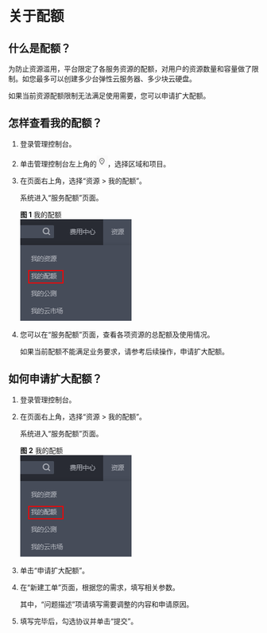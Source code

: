 # 关于配额<a name="dc_04_1300"></a>

## 什么是配额？<a name="zh-cn_topic_0040259342_section102291042164212"></a>

为防止资源滥用，平台限定了各服务资源的配额，对用户的资源数量和容量做了限制。如您最多可以创建多少台弹性云服务器、多少块云硬盘。

如果当前资源配额限制无法满足使用需要，您可以申请扩大配额。

## 怎样查看我的配额？<a name="zh-cn_topic_0040259342_section07760615438"></a>

1.  登录管理控制台。
2.  单击管理控制台左上角的![](figures/icon-region.png)，选择区域和项目。
3.  在页面右上角，选择“资源 \> 我的配额”。

    系统进入“服务配额”页面。

    **图 1**  我的配额<a name="zh-cn_topic_0040259342_zh-cn_topic_0153762857_zh-cn_topic_0153105363_zh-cn_topic_0040259342_fig42735301084"></a>  
    ![](figures/我的配额.png "我的配额")

4.  您可以在“服务配额”页面，查看各项资源的总配额及使用情况。

    如果当前配额不能满足业务要求，请参考后续操作，申请扩大配额。


## 如何申请扩大配额？<a name="zh-cn_topic_0040259342_section18536123011437"></a>

1.  登录管理控制台。
2.  在页面右上角，选择“资源 \> 我的配额”。

    系统进入“服务配额”页面。

    **图 2**  我的配额<a name="zh-cn_topic_0040259342_fig795613181378"></a>  
    ![](figures/我的配额.png "我的配额")

3.  单击“申请扩大配额”。
4.  在“新建工单”页面，根据您的需求，填写相关参数。

    其中，“问题描述”项请填写需要调整的内容和申请原因。

5.  填写完毕后，勾选协议并单击“提交”。

